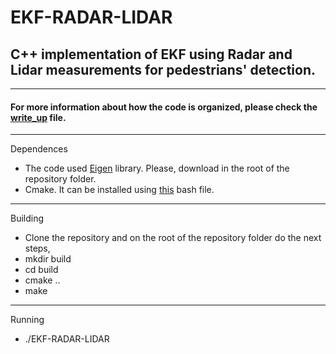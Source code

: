 # EKF-RADAR-LIDAR
## C++ implementation of EKF using Radar and Lidar measurements for pedestrians' detection.
---
#### For more information about how the code is organized, please check the [write_up](write_up.md) file.
---
Dependences
* The code used [Eigen](http://eigen.tuxfamily.org/index.php?title=Main_Page) library. Please, download in the root of the repository folder.
* Cmake. It can be installed using [this](setup_make.sh) bash file.
---
Building
* Clone the repository and on the root of the repository folder do the next steps,
* mkdir build
* cd build
* cmake ..
* make
---
Running
* ./EKF-RADAR-LIDAR
